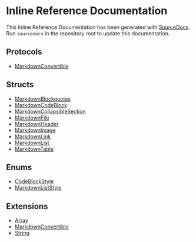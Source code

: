 # Inline Reference Documentation
This Inline Reference Documentation has been generated with [SourceDocs](https://github.com/eneko/SourceDocs).
Run `sourcedocs` in the repository root to update this documentation.

## Protocols

-   [MarkdownConvertible](protocols/MarkdownConvertible.md)

## Structs

-   [MarkdownBlockquotes](structs/MarkdownBlockquotes.md)
-   [MarkdownCodeBlock](structs/MarkdownCodeBlock.md)
-   [MarkdownCollapsibleSection](structs/MarkdownCollapsibleSection.md)
-   [MarkdownFile](structs/MarkdownFile.md)
-   [MarkdownHeader](structs/MarkdownHeader.md)
-   [MarkdownImage](structs/MarkdownImage.md)
-   [MarkdownLink](structs/MarkdownLink.md)
-   [MarkdownList](structs/MarkdownList.md)
-   [MarkdownTable](structs/MarkdownTable.md)

## Enums

-   [CodeBlockStyle](enums/CodeBlockStyle.md)
-   [MarkdownListStyle](enums/MarkdownListStyle.md)

## Extensions

-   [Array](extensions/Array.md)
-   [MarkdownConvertible](extensions/MarkdownConvertible.md)
-   [String](extensions/String.md)
